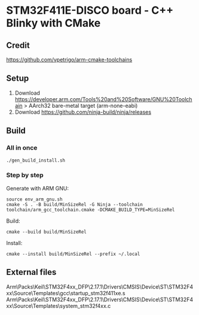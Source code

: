 # STM32F411E-DISCO board - C++ Blinky with CMake

## Credit

https://github.com/vpetrigo/arm-cmake-toolchains

## Setup

1. Download https://developer.arm.com/Tools%20and%20Software/GNU%20Toolchain > AArch32 bare-metal target (arm-none-eabi)
2. Download https://github.com/ninja-build/ninja/releases

## Build

### All in once

    ./gen_build_install.sh

### Step by step

Generate with ARM GNU:

    source env_arm_gnu.sh
    cmake -S . -B build/MinSizeRel -G Ninja --toolchain toolchain/arm_gcc_toolchain.cmake -DCMAKE_BUILD_TYPE=MinSizeRel

Build:

    cmake --build build/MinSizeRel

Install:

    cmake --install build/MinSizeRel --prefix ~/.local

## External files

Arm\Packs\Keil\STM32F4xx_DFP\2.17.1\Drivers\CMSIS\Device\ST\STM32F4xx\Source\Templates\gcc\startup_stm32f411xe.s
Arm\Packs\Keil\STM32F4xx_DFP\2.17.1\Drivers\CMSIS\Device\ST\STM32F4xx\Source\Templates\system_stm32f4xx.c
